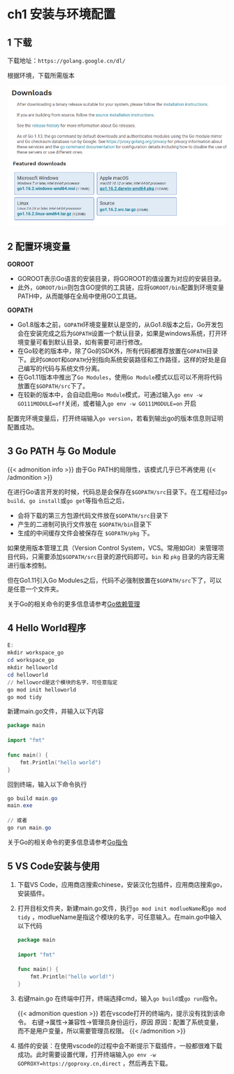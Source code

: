# ch1 安装与环境配置


## 1 下载

下载地址：`https://golang.google.cn/dl/`

根据环境，下载所需版本

![0001-1.png](0001-1.png)



## 2 配置环境变量

**GOROOT**

- GOROOT表示Go语言的安装目录，将GOROOT的值设置为对应的安装目录。
- 此外，`GOROOT/bin`则包含GO提供的工具链，应将`GOROOT/bin`配置到环境变量PATH中，从而能够在全局中使用GO工具链。

**GOPATH**

- Go1.8版本之前，`GOPATH`环境变量默认是空的，从Go1.8版本之后，Go开发包会在安装完成之后为`GOPATH`设置一个默认目录，如果是windows系统，打开环境变量可看到默认目录，如有需要可进行修改。
- 在Go较老的版本中，除了Go的SDK外，所有代码都推荐放置在`GOPATH`目录下。此时`GOROOT`和`GOPATH`分别指向系统安装路径和工作路径，这样的好处是自己编写的代码与系统文件分离。
- 在Go1.11版本中推出了`Go Modules`，使用`Go Module`模式以后可以不用将代码放置在`$GOPATH/src`下了。
- 在较新的版本中，会自动启用`Go Module`模式，可通过输入`go env -w GO111MODULE=off`关闭，或者输入`go env -w GO111MODULE=on` 开启

配置完环境变量后，打开终端输入`go version`，若看到输出go的版本信息则证明配置成功。



## 3 Go PATH 与 Go Module

{{< admonition info >}}
由于Go PATH的局限性，该模式几乎已不再使用
{{< /admonition >}}

在进行Go语言开发的时候，代码总是会保存在`$GOPATH/src`目录下。在工程经过`go build`、`go install`或`go get`等指令后之后，

- 会将下载的第三方包源代码文件放在`$GOPATH/src`目录下
- 产生的二进制可执行文件放在 `$GOPATH/bin`目录下
- 生成的中间缓存文件会被保存在 `$GOPATH/pkg` 下。

如果使用版本管理工具（Version Control System，VCS。常用如Git）来管理项目代码，只需要添加`$GOPATH/src`目录的源代码即可。`bin` 和 `pkg` 目录的内容无需进行版本控制。

但在Go1.11引入Go Modules之后，代码不必强制放置在`$GOPATH/src`下了，可以是任意一个文件夹。

关于Go的相关命令的更多信息请参考[Go依赖管理](http://zchaoyu1126.github.io/posts/go-%E4%BE%9D%E8%B5%96%E7%AE%A1%E7%90%86/)


## 4 Hello World程序

```powershell
E:
mkdir workspace_go
cd workspace_go
mkdir helloworld
cd helloworld
// helloword是这个模块的名字，可任意指定
go mod init helloworld
go mod tidy
```

新建main.go文件，并输入以下内容

```go
package main

import "fmt"

func main() {
	fmt.Println("hello world")
}
```

回到终端，输入以下命令执行

```powershell
go build main.go
main.exe

// 或者
go run main.go
```

关于Go的相关命令的更多信息请参考[Go指令](http://zchaoyu1126.github.io/posts/go-%E6%8C%87%E4%BB%A4%E9%9B%86/)



## **5 VS Code安装与使用**

1. 下载VS Code，应用商店搜索chinese，安装汉化包插件，应用商店搜索go，安装插件。

2. 打开目标文件夹，新建main.go文件，执行`go mod init modlueName`和`go mod tidy` ，modlueName是指这个模块的名字，可任意输入。在main.go中输入以下代码

   ```go
   package main
   
   import "fmt"
   
   func main() {
       fmt.Println("hello world!")
   }
   ```

3. 右键main.go 在终端中打开，终端选择cmd，输入`go build`或`go run`指令。

    {{< admonition question >}}
    若在vscode打开的终端内，提示没有找到该命令。
    右键->属性->兼容性->管理员身份运行，原因
    原因：配置了系统变量，而不是用户变量，所以需要管理员权限。
    {{< /admonition >}}

4. 插件的安装：在使用vscode的过程中会不断提示下载插件，一般都很难下载成功。此时需要设置代理，打开终端输入`go env -w GOPROXY=https://goproxy.cn,direct` ，然后再去下载。

​	
